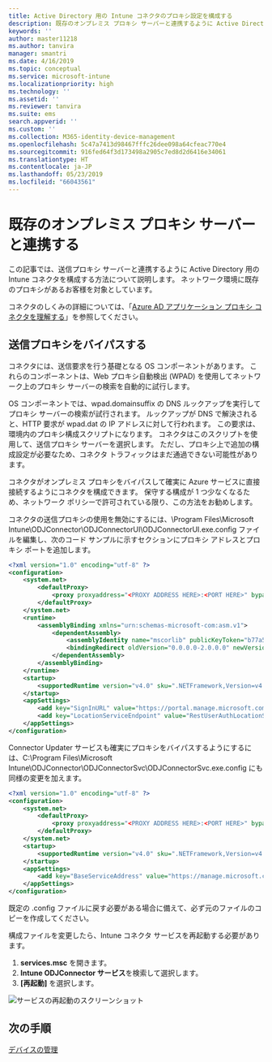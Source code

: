 ```yaml
---
title: Active Directory 用の Intune コネクタのプロキシ設定を構成する
description: 既存のオンプレミス プロキシ サーバーと連携するように Active Directory 用の Intune コネクタを構成する方法について説明します。
keywords: ''
author: master11218
ms.author: tanvira
manager: smantri
ms.date: 4/16/2019
ms.topic: conceptual
ms.service: microsoft-intune
ms.localizationpriority: high
ms.technology: ''
ms.assetid: ''
ms.reviewer: tanvira
ms.suite: ems
search.appverid: ''
ms.custom: ''
ms.collection: M365-identity-device-management
ms.openlocfilehash: 5c47a7413d98467fffc26dee098a64cfeac770e4
ms.sourcegitcommit: 916fed64f3d173498a2905c7ed8d2d6416e34061
ms.translationtype: HT
ms.contentlocale: ja-JP
ms.lasthandoff: 05/23/2019
ms.locfileid: "66043561"
---
```

# <a name="work-with-existing-on-premises-proxy-servers"></a>既存のオンプレミス プロキシ サーバーと連携する

この記事では、送信プロキシ サーバーと連携するように Active Directory 用の Intune コネクタを構成する方法について説明します。 ネットワーク環境に既存のプロキシがあるお客様を対象としています。

コネクタのしくみの詳細については、「[Azure AD アプリケーション プロキシ コネクタを理解する](https://docs.microsoft.com/azure/active-directory/manage-apps/application-proxy-connectors)」を参照してください。

## <a name="bypass-outbound-proxies"></a>送信プロキシをバイパスする

コネクタには、送信要求を行う基礎となる OS コンポーネントがあります。 これらのコンポーネントは、Web プロキシ自動検出 (WPAD) を使用してネットワーク上のプロキシ サーバーの検索を自動的に試行します。

OS コンポーネントでは、wpad.domainsuffix の DNS ルックアップを実行してプロキシ サーバーの検索が試行されます。 ルックアップが DNS で解決されると、HTTP 要求が wpad.dat の IP アドレスに対して行われます。 この要求は、環境内のプロキシ構成スクリプトになります。 コネクタはこのスクリプトを使用して、送信プロキシ サーバーを選択します。 ただし、プロキシ上で追加の構成設定が必要なため、コネクタ トラフィックはまだ通過できない可能性があります。

コネクタがオンプレミス プロキシをバイパスして確実に Azure サービスに直接接続するようにコネクタを構成できます。 保守する構成が 1 つ少なくなるため、ネットワーク ポリシーで許可されている限り、この方法をお勧めします。

コネクタの送信プロキシの使用を無効にするには、\Program Files\Microsoft Intune\ODJConnector\ODJConnectorUI\ODJConnectorUI.exe.config ファイルを編集し、次のコード サンプルに示すセクションにプロキシ アドレスとプロキシ ポートを追加します。

```xml
<?xml version="1.0" encoding="utf-8" ?>
<configuration>
    <system.net>  
        <defaultProxy>   
            <proxy proxyaddress="<PROXY ADDRESS HERE>:<PORT HERE>" bypassonlocal="True" usesystemdefault="True"/>   
        </defaultProxy>  
    </system.net>
    <runtime>
        <assemblyBinding xmlns="urn:schemas-microsoft-com:asm.v1">
            <dependentAssembly>
                <assemblyIdentity name="mscorlib" publicKeyToken="b77a5c561934e089" culture="neutral"/>
                <bindingRedirect oldVersion="0.0.0.0-2.0.0.0" newVersion="4.6.0.0" />
            </dependentAssembly>
        </assemblyBinding>
    </runtime>
    <startup> 
        <supportedRuntime version="v4.0" sku=".NETFramework,Version=v4.6" />
    </startup>
    <appSettings>
        <add key="SignInURL" value="https://portal.manage.microsoft.com/Home/ClientLogon"/>
        <add key="LocationServiceEndpoint" value="RestUserAuthLocationService/RestUserAuthLocationService/ServiceAddresses"/>
    </appSettings>
</configuration>
```
Connector Updater サービスも確実にプロキシをバイパスするようにするには、C:\Program Files\Microsoft Intune\ODJConnector\ODJConnectorSvc\ODJConnectorSvc.exe.config にも同様の変更を加えます。

```xml
<?xml version="1.0" encoding="utf-8" ?>
<configuration>
    <system.net>  
        <defaultProxy>   
            <proxy proxyaddress="<PROXY ADDRESS HERE>:<PORT HERE>" bypassonlocal="True" usesystemdefault="True"/>   
        </defaultProxy>  
    </system.net>
    <startup>
        <supportedRuntime version="v4.0" sku=".NETFramework,Version=v4.6" />
    </startup>
    <appSettings>
        <add key="BaseServiceAddress" value="https://manage.microsoft.com/" />
    </appSettings>
</configuration>
```

既定の .config ファイルに戻す必要がある場合に備えて、必ず元のファイルのコピーを作成してください。

構成ファイルを変更したら、Intune コネクタ サービスを再起動する必要があります。 

1. **services.msc** を開きます。
2. **Intune ODJConnector サービス**を検索して選択します。
3. **[再起動]** を選択します。

![サービスの再起動のスクリーンショット](media/autopilot-hybrid-connector-proxy/service-restart.png)


## <a name="next-steps"></a>次の手順

[デバイスの管理](device-management.md)